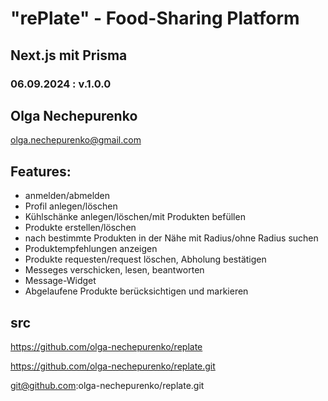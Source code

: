 # "rePlate" - Food-Sharing Platform

## Next.js mit Prisma

### 06.09.2024 : v.1.0.0

## Olga Nechepurenko

olga.nechepurenko@gmail.com

## Features:

-   anmelden/abmelden
-   Profil anlegen/löschen
-   Kühlschänke anlegen/löschen/mit Produkten befüllen
-   Produkte erstellen/löschen
-   nach bestimmte Produkten in der Nähe mit Radius/ohne Radius suchen
-   Produktempfehlungen anzeigen
-   Produkte requesten/request löschen, Abholung bestätigen
-   Messeges verschicken, lesen, beantworten
-   Message-Widget
-   Abgelaufene Produkte berücksichtigen und markieren

## src

https://github.com/olga-nechepurenko/replate

https://github.com/olga-nechepurenko/replate.git

git@github.com:olga-nechepurenko/replate.git
